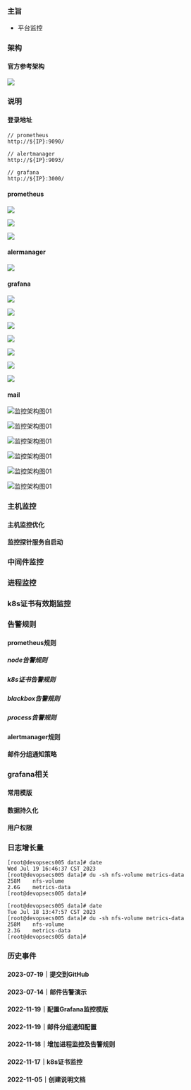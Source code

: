 

### 主旨

- 平台监控




### 架构



#### 官方参考架构

![](./image/architecture.png)



### 说明

#### 登录地址

```
// prometheus
http://${IP}:9090/

// alertmanager
http://${IP}:9093/

// grafana
http://${IP}:3000/
```

#### prometheus

![](./image/prometheus.png)

![](./image/prometheus_rules.png)

![](./image/prometheus_targets.png)



#### alermanager

![](./image/alertmanager.png)

#### grafana

![](./image/grafana_k8s.png)

![](./image/grafana_cert.png)

![](./image/grafana_nodefull.png)

![](./image/grafana_nodeconsul.png)

![](./image/grafana_blackbox.png)

![](./image/grafana_blackbox_report.png)

![](./image/grafana_process.png)

#### mail

![监控架构图01](./image/mail_nodedown_fire.png)

![监控架构图01](./image/mail_nodedown_resolve.png)

![监控架构图01](./image/mail_cpu_fire.png)

![监控架构图01](./image/mail_cpu_resolve.png)

![监控架构图01](./image/mail_disk_fire.png)

![监控架构图01](./image/mail_filesystem_fire.png)



### 主机监控

#### 主机监控优化

#### 监控探针服务自启动





### 中间件监控

### 进程监控

### k8s证书有效期监控







###  告警规则

#### prometheus规则

##### node告警规则

##### k8s证书告警规则

##### blackbox告警规则

##### process告警规则

#### alertmanager规则

#### 邮件分组通知策略



### grafana相关

#### 常用模版

#### 数据持久化

#### 用户权限











### 日志增长量

```
[root@devopsecs005 data]# date
Wed Jul 19 16:46:37 CST 2023
[root@devopsecs005 data]# du -sh nfs-volume metrics-data
258M    nfs-volume
2.6G    metrics-data
[root@devopsecs005 data]# 
```

```
[root@devopsecs005 data]# date
Tue Jul 18 13:47:57 CST 2023
[root@devopsecs005 data]# du -sh nfs-volume metrics-data
258M    nfs-volume
2.3G    metrics-data
[root@devopsecs005 data]# 
```







### 历史事件

#### 2023-07-19｜提交到GitHub

#### 2023-07-14｜邮件告警演示

#### 2022-11-19｜配置Grafana监控模版

#### 2022-11-19｜邮件分组通知配置

#### 2022-11-18｜增加进程监控及告警规则

#### 2022-11-17｜k8s证书监控

#### 2022-11-05｜创建说明文档
